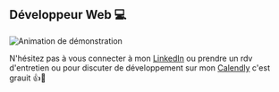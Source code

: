 ## Développeur Web 💻

![Animation de démonstration](https://res.cloudinary.com/dwcdxkpfk/image/upload/v1726266632/Hi_There_1_qnviub.gif)


N'hésitez pas à vous connecter à mon [LinkedIn](https://www.linkedin.com/in/vincent-vgom/)
ou prendre un rdv d'entretien ou pour discuter de développement sur mon [Calendly](https://calendly.com/vincentvaiti/30min) c'est grauit 👍🙂


